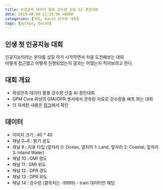 ```yaml
---
title: 위성관측 데이터 활용 강수량 산출 AI 경진대회
date: 2019-08-08 11:33:00 +0800
categories: [대회, Dacon 강수량 대회]
tags: [python, dacon]
---
```


## 인생 첫 인공지능 대회

인공지능이라는 분야를 삽질 하기 시작하면서 처음 도전해보는 대회  
어떻게 접근했고 어떻게 진행되었는지 결과는 어땠는지 적어보려고 한다.

## 대회 개요

* 위성관측 데이터 활용 강수량 산출 AI 경진대회
* GPM Core 위성의 GMI/DPR 센서에서 관측된 자료로 강수량을 예측 하는 대회
* 더 자세한 내용은 [링크](https://dacon.io/competitions/official/235591/overview/)에서 확인

## 데이터

* 이미지 크기 : 40 * 40
* 채널 0~8 : 밝기 온도
* 채널 9 : 지표 타입 (앞자리 0: Ocean, 앞자리 1: Land, 앞자리 2: Coastal, 앞자리 3: Inland Water)
* 채널 10 : GMI 경도
* 채널 11 : GMI 위도
* 채널 12 : DPR 경도
* 채널 13 : DPR 위도
* 채널 14 : 강수량 (결측치는 -9999) - train 데이터만 해당
